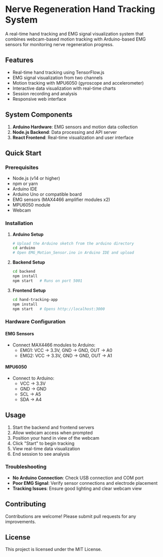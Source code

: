 # Nerve Regeneration Hand Tracking System

A real-time hand tracking and EMG signal visualization system that combines webcam-based motion tracking with Arduino-based EMG sensors for monitoring nerve regeneration progress.

## Features

- Real-time hand tracking using TensorFlow.js
- EMG signal visualization from two channels
- Motion tracking with MPU6050 (gyroscope and accelerometer)
- Interactive data visualization with real-time charts
- Session recording and analysis
- Responsive web interface

## System Components

1. **Arduino Hardware**: EMG sensors and motion data collection
2. **Node.js Backend**: Data processing and API server
3. **React Frontend**: Real-time visualization and user interface

## Quick Start

### Prerequisites

- Node.js (v14 or higher)
- npm or yarn
- Arduino IDE
- Arduino Uno or compatible board
- EMG sensors (MAX4466 amplifier modules x2)
- MPU6050 module
- Webcam

### Installation

1. **Arduino Setup**
   ```bash
   # Upload the Arduino sketch from the arduino directory
   cd arduino
   # Open EMG_Motion_Sensor.ino in Arduino IDE and upload
   ```

2. **Backend Setup**
   ```bash
   cd backend
   npm install
   npm start   # Runs on port 5001
   ```

3. **Frontend Setup**
   ```bash
   cd hand-tracking-app
   npm install
   npm start   # Opens http://localhost:3000
   ```

### Hardware Configuration

#### EMG Sensors
- Connect MAX4466 modules to Arduino:
  - EMG1: VCC → 3.3V, GND → GND, OUT → A0
  - EMG2: VCC → 3.3V, GND → GND, OUT → A1

#### MPU6050
- Connect to Arduino:
  - VCC → 3.3V
  - GND → GND
  - SCL → A5
  - SDA → A4

## Usage

1. Start the backend and frontend servers
2. Allow webcam access when prompted
3. Position your hand in view of the webcam
4. Click "Start" to begin tracking
5. View real-time data visualization
6. End session to see analysis

### Troubleshooting

- **No Arduino Connection**: Check USB connection and COM port
- **Poor EMG Signal**: Verify sensor connections and electrode placement
- **Tracking Issues**: Ensure good lighting and clear webcam view

## Contributing

Contributions are welcome! Please submit pull requests for any improvements.

## License

This project is licensed under the MIT License.
